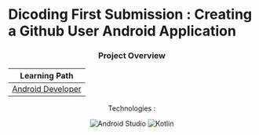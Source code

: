 # Dicoding First Submission : Creating a Github User Android Application


<div align="center">

<h3>Project Overview</h3>
  
| Learning Path           | 
| ------------------------| 
| [Android Developer](https://www.dicoding.com/learningpaths/7)|
<p>Technologies :</p>
<p align="center">
<img src="https://img.shields.io/badge/Android%20Studio-3DDC84?style=for-the-badge&logo=android-studio&logoColor=white" alt="Android Studio"/>
<img src="https://img.shields.io/badge/Kotlin-0095D5?style=for-the-badge&logo=kotlin&logoColor=white" alt="Kotlin"/>
</p>
</div>

